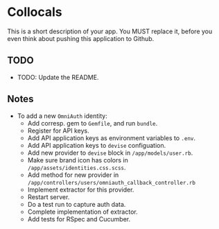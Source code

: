Collocals
=========

This is a short description of your app. You MUST replace it, before
you even think about pushing this application to Github.

## TODO

- TODO: Update the README.

## Notes

- To add a new `OmniAuth` identity:
  - Add corresp. gem to `Gemfile`, and run `bundle`.
  - Register for API keys.
  - Add API application keys as environment variables to `.env`.
  - Add API application keys to `devise` configuation.
  - Add new provider to `devise` block in `/app/models/user.rb`.
  - Make sure brand icon has colors in `/app/assets/identities.css.scss`.
  - Add method for new provider in `/app/controllers/users/omniauth_callback_controller.rb`
  - Implement extractor for this provider.
  - Restart server.
  - Do a test run to capture auth data.
  - Complete implementation of extractor.
  - Add tests for RSpec and Cucumber.
